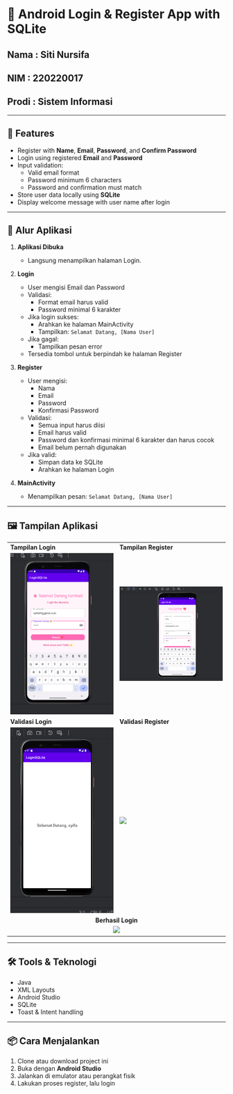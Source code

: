 # 📱 Android Login & Register App with SQLite

## Nama   : Siti Nursifa
## NIM    : 220220017
## Prodi  : Sistem Informasi

---

## 🚀 Features

- Register with **Name**, **Email**, **Password**, and **Confirm Password**
- Login using registered **Email** and **Password**
- Input validation:
  - Valid email format
  - Password minimum 6 characters
  - Password and confirmation must match
- Store user data locally using **SQLite**
- Display welcome message with user name after login

---

## 🧭 Alur Aplikasi

1. **Aplikasi Dibuka**
   - Langsung menampilkan halaman Login.

2. **Login**
   - User mengisi Email dan Password
   - Validasi:
     - Format email harus valid
     - Password minimal 6 karakter
   - Jika login sukses:
     - Arahkan ke halaman MainActivity
     - Tampilkan: `Selamat Datang, [Nama User]`
   - Jika gagal:
     - Tampilkan pesan error
   - Tersedia tombol untuk berpindah ke halaman Register

3. **Register**
   - User mengisi:
     - Nama
     - Email
     - Password
     - Konfirmasi Password
   - Validasi:
     - Semua input harus diisi
     - Email harus valid
     - Password dan konfirmasi minimal 6 karakter dan harus cocok
     - Email belum pernah digunakan
   - Jika valid:
     - Simpan data ke SQLite
     - Arahkan ke halaman Login

4. **MainActivity**
   - Menampilkan pesan: `Selamat Datang, [Nama User]`

---

## 🖼️ Tampilan Aplikasi

<table>
  <tr>
    <td><strong>Tampilan Login</strong></td>
    <td><strong>Tampilan Register</strong></td>
  </tr>
  <tr>
    <td><img src="Gambar/Login.png" width="250"/></td>
    <td><img src="Gambar/Register.png" width="250"/></td>
  </tr>
  <tr>
    <td><strong>Validasi Login</strong></td>
    <td><strong>Validasi Register</strong></td>
  </tr>
  <tr>
    <td><img src="Gambar/Login berhasil.png" width="250"/></td>
    <td><img src="Gambar/4.png" width="250"/></td>
  </tr>
  <tr>
    <td colspan="2" align="center"><strong>Berhasil Login</strong></td>
  </tr>
  <tr>
    <td colspan="2" align="center"><img src="Gambar/5.png" width="300"/></td>
  </tr>
</table>

---

## 🛠️ Tools & Teknologi

- Java
- XML Layouts
- Android Studio
- SQLite
- Toast & Intent handling

---

## 📦 Cara Menjalankan

1. Clone atau download project ini
2. Buka dengan **Android Studio**
3. Jalankan di emulator atau perangkat fisik
4. Lakukan proses register, lalu login
